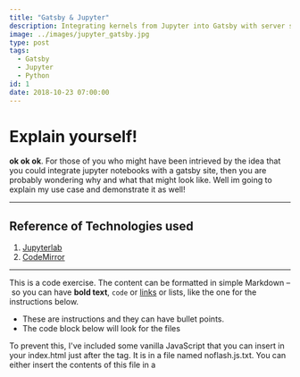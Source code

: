 ```yaml
---
title: "Gatsby & Jupyter"
description: Integrating kernels from Jupyter into Gatsby with server side events. Interactive code blocks with code execution powered by kernels from jupyter!
image: ../images/jupyter_gatsby.jpg
type: post
tags:
  - Gatsby
  - Jupyter
  - Python
id: 1
date: 2018-10-23 07:00:00
---
```


# Explain yourself!

**ok ok ok**. For those of you who might have been intrieved by the idea that you could integrate jupyter notebooks with a gatsby site, then you are probably wondering why and what that might look like. Well im going to explain my use case and demonstrate it as well!

---

## Reference of Technologies used

1.  [Jupyterlab](https://www.npmjs.com/package/@jupyterlab/services)
2.  [CodeMirror]()

---




<challenge id="1" title="test">

This is a code exercise. The content can be formatted in simple Markdown – so
you can have **bold text**, `code` or [links](https://spacy.io) or lists, like
the one for the instructions below.

- These are instructions and they can have bullet points.
- The code block below will look for the files 
  <codeblock source="exc_01_01_01">
  </codeblock>
  
</challenge>

To prevent this, I've included some vanilla JavaScript that you can insert in your index.html just after the <body> tag. It is in a file named noflash.js.txt. You can either insert the contents of this file in a <script> tag or automate the step in your build process.

Note that if you change any of the default—such as storageKey or classNameDark for example—the noflash.js file will need to be modified with the same values.

<banner author="Dillan Teagle"></banner>